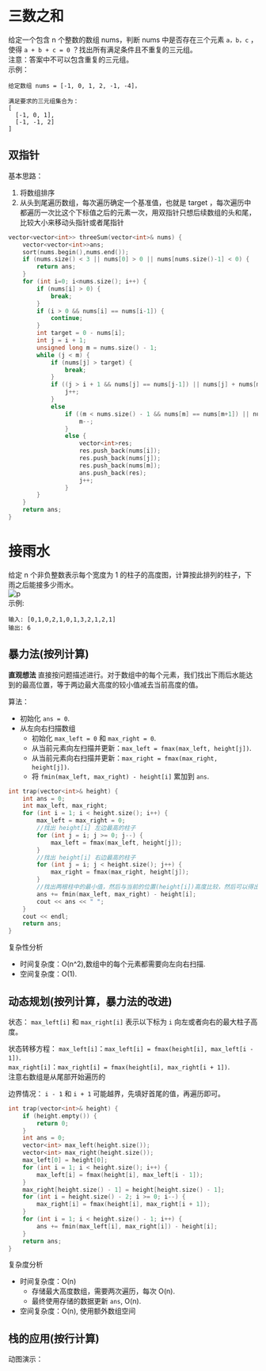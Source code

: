 # 三数之和
给定一个包含 n 个整数的数组 nums，判断 nums 中是否存在三个元素 ```a，b，c``` ，使得 ```a + b + c = 0``` ？找出所有满足条件且不重复的三元组。  
注意：答案中不可以包含重复的三元组。  
示例：  
```
给定数组 nums = [-1, 0, 1, 2, -1, -4]，

满足要求的三元组集合为：
[
  [-1, 0, 1],
  [-1, -1, 2]
]
```
## 双指针
基本思路：
1. 将数组排序
2. 从头到尾遍历数组，每次遍历确定一个基准值，也就是 target ，每次遍历中都遍历一次比这个下标值之后的元素一次，用双指针只想后续数组的头和尾，比较大小来移动头指针或者尾指针
```c++
vector<vector<int>> threeSum(vector<int>& nums) {
    vector<vector<int>>ans;
    sort(nums.begin(),nums.end());
    if (nums.size() < 3 || nums[0] > 0 || nums[nums.size()-1] < 0) {
        return ans;
    }
    for (int i=0; i<nums.size(); i++) {
        if (nums[i] > 0) {
            break;
        }
        if (i > 0 && nums[i] == nums[i-1]) {
            continue;
        }
        int target = 0 - nums[i];
        int j = i + 1;
        unsigned long m = nums.size() - 1;
        while (j < m) {
            if (nums[j] > target) {
                break;
            }
            if ((j > i + 1 && nums[j] == nums[j-1]) || nums[j] + nums[m] < target) {
                j++;
            }
            else
                if ((m < nums.size() - 1 && nums[m] == nums[m+1]) || nums[j] + nums[m] > target) {
                    m--;
                }
                else {
                    vector<int>res;
                    res.push_back(nums[i]);
                    res.push_back(nums[j]);
                    res.push_back(nums[m]);
                    ans.push_back(res);
                    j++;
                }
        }
    }
    return ans;
}
```
# 接雨水
给定 n 个非负整数表示每个宽度为 1 的柱子的高度图，计算按此排列的柱子，下雨之后能接多少雨水。  
![p](https://assets.leetcode-cn.com/aliyun-lc-upload/uploads/2018/10/22/rainwatertrap.png)  
示例:
```
输入: [0,1,0,2,1,0,1,3,2,1,2,1]
输出: 6
```
## 暴力法(按列计算)
**直观想法**
直接按问题描述进行。对于数组中的每个元素，我们找出下雨后水能达到的最高位置，等于两边最大高度的较小值减去当前高度的值。

算法：
- 初始化 ```ans = 0```.  
- 从左向右扫描数组
  - 初始化 ```max_left = 0``` 和 ```max_right = 0```.  
  - 从当前元素向左扫描并更新：```max_left = fmax(max_left, height[j])```.  
  - 从当前元素向右扫描并更新：```max_right = fmax(max_right, height[j])```.  
  - 将 ```fmin(max_left, max_right) - height[i]``` 累加到 ```ans```.  

```c++
int trap(vector<int>& height) {
    int ans = 0;
    int max_left, max_right;
    for (int i = 1; i < height.size(); i++) {
        max_left = max_right = 0;
        //找出 height[i] 左边最高的柱子
        for (int j = i; j >= 0; j--) {
            max_left = fmax(max_left, height[j]);
        }
        //找出 height[i] 右边最高的柱子
        for (int j = i; j < height.size(); j++) {
            max_right = fmax(max_right, height[j]);
        }
        //找出两根柱中的最小值，然后与当前的位置(height[i])高度比较，然后可以得出 height[i] 头上有多少体积的水
        ans += fmin(max_left, max_right) - height[i];
        cout << ans << " ";
    }
    cout << endl;
    return ans;
}
```
复杂性分析
- 时间复杂度：O(n^2),数组中的每个元素都需要向左向右扫描.  
- 空间复杂度：O(1).  

## 动态规划(按列计算，暴力法的改进)
状态：
```max_left[i]``` 和 ```max_right[i]``` 表示以下标为 ```i``` 向左或者向右的最大柱子高度。 

状态转移方程：
```max_left[i]```：```max_left[i] = fmax(height[i], max_left[i - 1])```.  
```max_right[i]```：```max_right[i] = fmax(height[i], max_right[i + 1])```.  
注意右数组是从尾部开始遍历的

边界情况：
```i - 1``` 和 ```i + 1``` 可能越界，先填好首尾的值，再遍历即可。 

```c++
int trap(vector<int>& height) {
    if (height.empty()) {
        return 0;
    }
    int ans = 0;
    vector<int> max_left(height.size());
    vector<int> max_right(height.size());
    max_left[0] = height[0];
    for (int i = 1; i < height.size(); i++) {
        max_left[i] = fmax(height[i], max_left[i - 1]);
    }
    max_right[height.size() - 1] = height[height.size() - 1];
    for (int i = height.size() - 2; i >= 0; i--) {
        max_right[i] = fmax(height[i], max_right[i + 1]);
    }
    for (int i = 1; i < height.size() - 1; i++) {
        ans += fmin(max_left[i], max_right[i]) - height[i];
    }
    return ans;
}
```
复杂度分析
- 时间复杂度：O(n)
  - 存储最大高度数组，需要两次遍历，每次 O(n).  
  - 最终使用存储的数据更新 ```ans```, O(n).  
- 空间复杂度：O(n), 使用额外数组空间  

## 栈的应用(按行计算)
动图演示：
































